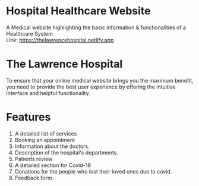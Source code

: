 # Hospital Healthcare Website
A Medical website highlighting the basic information & functionalities of a Healthcare System </br>
Link: https://thelawrencehospital.netlify.app

# The Lawrence Hospital
To ensure that your online medical website brings you the maximum benefit, you need to provide the best user experience by offering the intuitive interface and helpful functionality.

# Features
1. A detailed list of services
2. Booking an appointment
3. Information about the doctors.
4. Description of the hospital's departments.
5. Patients review
6. A detailed section for Covid-19 
7. Donations for the people who lost their loved ones due to covid.
8. Feedback form.
